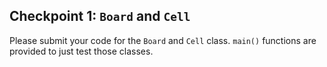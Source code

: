 ## Checkpoint 1: `Board` and `Cell`

Please submit your code for the `Board` and `Cell` class. `main()` functions are provided to just test those classes. 